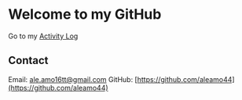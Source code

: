 # Welcome to my GitHub

Go to my [Activity Log](https://aleamo44.github.io/aleamo44/landing-page.html)

## Contact
Email: [ale.amo16tt@gmail.com](mailto:ale.amo16tt@gmail.com)
GitHub: [https://github.com/aleamo44](https://github.com/aleamo44)